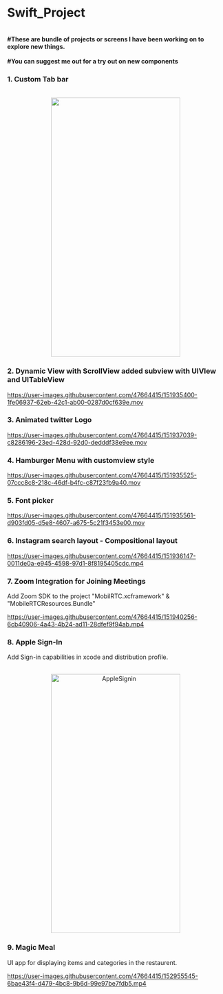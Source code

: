 # Swift_Project

<br>__#These are bundle of projects or screens I have been working on to explore new things.__<br>
<br>__#You can suggest me out for a try out on new components__<br>

### 1. Custom Tab bar  

<div align="center">
<br><img src="https://user-images.githubusercontent.com/47664415/118583171-41be8a00-b7b2-11eb-8002-bbf62cfae329.png" width="300" height="600">
</div>

### 2. Dynamic View with ScrollView added subview with UIVIew and UITableView

https://user-images.githubusercontent.com/47664415/151935400-1fe06937-62eb-42c1-ab00-0287d0cf639e.mov

### 3. Animated twitter Logo

https://user-images.githubusercontent.com/47664415/151937039-c8286196-23ed-428d-92d0-dedddf38e9ee.mov

### 4. Hamburger Menu with customview style

https://user-images.githubusercontent.com/47664415/151935525-07ccc8c8-218c-46df-b4fc-c87f23fb9a40.mov

### 5. Font picker

https://user-images.githubusercontent.com/47664415/151935561-d903fd05-d5e8-4607-a675-5c21f3453e00.mov

### 6. Instagram search layout - Compositional layout

https://user-images.githubusercontent.com/47664415/151936147-0011de0a-e945-4598-97d1-8f8195405cdc.mp4

### 7. Zoom Integration for Joining Meetings

Add Zoom SDK to the project  "MobilRTC.xcframework" & "MobileRTCResources.Bundle"

https://user-images.githubusercontent.com/47664415/151940256-6cb40906-4a43-4b24-ad11-28dfef9f94ab.mp4

### 8. Apple Sign-In

Add Sign-in capabilities in xcode and distribution profile.
<div align="center">
<br><img width="300" height="600" alt="AppleSignin" src="https://user-images.githubusercontent.com/47664415/152935278-a40e7040-a9c1-447d-9caf-e0c98676a7db.png">
</div>

### 9.  Magic Meal

UI app for displaying items and categories in the restaurent.

https://user-images.githubusercontent.com/47664415/152955545-6bae43f4-d479-4bc8-9b6d-99e97be7fdb5.mp4





